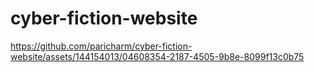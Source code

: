 # cyber-fiction-website
https://github.com/paricharm/cyber-fiction-website/assets/144154013/04608354-2187-4505-9b8e-8099f13c0b75
